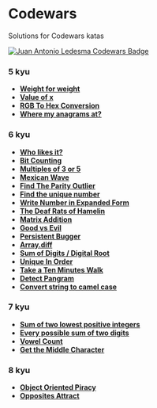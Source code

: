 # Codewars

Solutions for Codewars katas

[![Juan Antonio Ledesma Codewars Badge](https://www.codewars.com/users/juan-antonio-ledesma/badges/small)](https://www.codewars.com/users/juan-antonio-ledesma/)

### 5 kyu

- **[Weight for weight](./weight-for-weight/)**
- **[Value of x](./value-of-x/)**
- **[RGB To Hex Conversion](./rgb-to-hex-conversion/)**
- **[Where my anagrams at?](./where-my-anagrams-at/)**

### 6 kyu

- **[Who likes it?](./who-likes-it/)**
- **[Bit Counting](./bit-counting/)**
- **[Multiples of 3 or 5](./multiples-of-3-or-5/)**
- **[Mexican Wave](./mexican-wave/)**
- **[Find The Parity Outlier](./find-the-parity-outlier/)**
- **[Find the unique number](./find-the-unique-number/)**
- **[Write Number in Expanded Form](./write-number-in-expanded-form/)**
- **[The Deaf Rats of Hamelin](./the-deaf-rats-of-hamelin/)**
- **[Matrix Addition](./matrix-addition/)**
- **[Good vs Evil](./good-vs-evil/)**
- **[Persistent Bugger](./persistent-bugger/)**
- **[Array.diff](./array-diff/)**
- **[Sum of Digits / Digital Root](./sum-of-digits-digital-root/)**
- **[Unique In Order](./unique-in-order/)**
- **[Take a Ten Minutes Walk](./take-a-ten-minutes-walk/)**
- **[Detect Pangram](./detect-pangram/)**
- **[Convert string to camel case](./convert-string-to-camel-case/)**

### 7 kyu

- **[Sum of two lowest positive integers](./sum-of-two-lowest-positive-integers/)**
- **[Every possible sum of two digits](./every-possible-sum-of-two-digits/)**
- **[Vowel Count](./vowel-count/)**
- **[Get the Middle Character](./get-the-middle-character/)**

### 8 kyu

- **[Object Oriented Piracy](./object-oriented-piracy/)**
- **[Opposites Attract](./opposites-attract/)**
